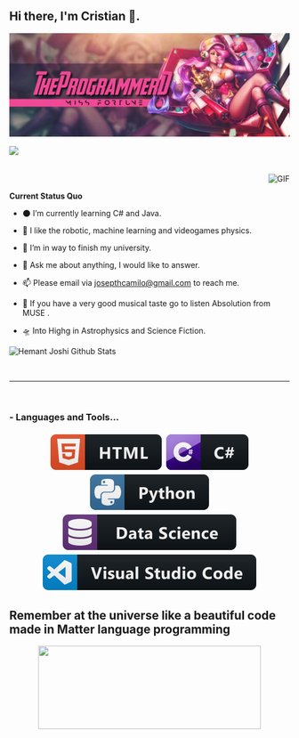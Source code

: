 ## Hi there, I'm Cristian 🐉.

<p align="center">
  <img src="https://github.com/TheProgrammerD/TheProgrammerD/blob/main/TheProgrammerD.jpg">
</p>

![](https://visitor-badge.glitch.me/badge?page_id=TheProgrammerD.TheProgrammerD)

<br />
<img align="right" alt="GIF" src="https://thumbs.gfycat.com/TotalThornyAfricanhornbill-size_restricted.gif" />
<br />

**Current Status Quo**

- 🌑 I’m currently learning C# and Java.
- 🤖 I like the robotic, machine learning and videogames physics.
- 🎸 I’m in way to finish my university.
- 💬 Ask me about anything, I would like to answer.
- 📫 Please email via josepthcamilo@gmail.com to reach me.

- 🚀  If you have a very good musical taste go to listen Absolution from MUSE .
- 🛸 Into Highg in Astrophysics and Science Fiction.


![Hemant Joshi Github Stats](https://github-readme-stats.vercel.app/api?username=TheProgrammerD&show_icons=true&title_color=fff&icon_color=79ff97&text_color=9f9f9f&bg_color=151515)

<br />

*************

<br />

### - Languages and Tools...

<p align="center">
 <img src="https://raw.githubusercontent.com/8bithemant/8bithemant/master/svg/dev/languages/html.svg" alt="Twitter" style="vertical-align:top; margin:4px"><img src="https://raw.githubusercontent.com/8bithemant/8bithemant/master/svg/dev/languages/csharp.svg"alt="Twitter" style="vertical-align:top; margin:4px"><img src="https://raw.githubusercontent.com/8bithemant/8bithemant/master/svg/dev/languages/python.svg" alt="Twitter" style="vertical-align:top; margin:4px"><img src="https://raw.githubusercontent.com/8bithemant/8bithemant/master/svg/dev/misc/datascience.svg" alt="Twitter" style="vertical-align:top; margin:4px"><img src="https://raw.githubusercontent.com/8bithemant/8bithemant/master/svg/dev/tools/visualstudio_code.svg" alt="Twitter" style="vertical-align:top; margin:4px">

## Remember at the universe like a beautiful code made in Matter language programming

<p align="center">
  <img height="150" width="400" src="https://images.fineartamerica.com/images-medium-large-5/boy-looking-through-telescope-mark-garlickscience-photo-library.jpg">
</p>
